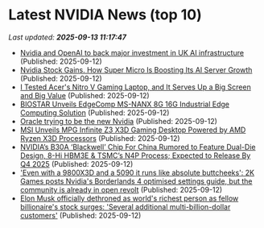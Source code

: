 # Latest NVIDIA News (top 10)
_Last updated: **2025-09-13 11:17:47**_

- [Nvidia and OpenAI to back major investment in UK AI infrastructure](https://www.cnbc.com/2025/09/12/nvidia-and-openai-to-back-major-investment-in-uk-ai-infrastructure.html) (Published: 2025-09-12)
- [Nvidia Stock Gains. How Super Micro Is Boosting Its AI Server Growth](https://biztoc.com/x/e27a2a23387c1195) (Published: 2025-09-12)
- [I Tested Acer's Nitro V Gaming Laptop, and It Serves Up a Big Screen and Big Value](https://www.cnet.com/tech/computing/i-tested-acers-nitro-v-gaming-laptop-and-it-serves-up-a-big-screen-and-big-value/) (Published: 2025-09-12)
- [BIOSTAR Unveils EdgeComp MS-NANX 8G 16G Industrial Edge Computing Solution](https://www.madshrimps.be/news/biostar-unveils-edgecomp-ms-nanx-8g-16g-industrial-edge-computing-solution/) (Published: 2025-09-12)
- [Oracle trying to be the new Nvidia](https://www.madshrimps.be/news/oracle-trying-to-be-the-new-nvidia/) (Published: 2025-09-12)
- [MSI Unveils MPG Infinite Z3 X3D Gaming Desktop Powered by AMD Ryzen X3D Processors](https://www.madshrimps.be/news/msi-unveils-mpg-infinite-z3-x3d-gaming-desktop-powered-by-amd-ryzen-x3d-processors/) (Published: 2025-09-12)
- [NVIDIA’s B30A ‘Blackwell’ Chip For China Rumored to Feature Dual-Die Design, 8-Hi HBM3E & TSMC’s N4P Process; Expected to Release By Q4 2025](https://wccftech.com/nvidia-b30a-blackwell-chip-for-china-rumored-to-feature-dual-die-design/) (Published: 2025-09-12)
- ['Even with a 9800X3D and a 5090 it runs like absolute buttcheeks': 2K Games posts Nvidia's Borderlands 4 optimised settings guide, but the community is already in open revolt](https://www.pcgamer.com/hardware/even-with-a-9800x3d-and-a-5090-it-runs-like-absolute-buttcheeks-2k-games-posts-nvidias-borderlands-4-optimised-settings-guide-but-the-community-is-already-in-open-revolt/) (Published: 2025-09-12)
- [Elon Musk officially dethroned as world's richest person as fellow billionaire's stock surges: 'Several additional multi-billion-dollar customers'](https://finance.yahoo.com/news/elon-musk-officially-dethroned-worlds-104000403.html) (Published: 2025-09-12)
